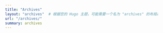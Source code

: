 ```yaml
---
title: "Archives"
layout: "archives"  # 根据您的 Hugo 主题，可能需要一个名为 "archives" 的布局模板
url: "/archives/"
summary: archives
---
```


